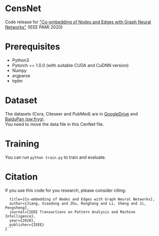 # CensNet
Code release for ["Co-embedding of Nodes and Edges with Graph Neural Networks"](https://arxiv.org/abs/2010.13242) (IEEE PAMI 2020)

# Prerequisites
* Python3
* Pytorch == 1.0.0 (with suitable CUDA and CuDNN version)
* Numpy
* argparse
* tqdm

# Dataset
The datasets (Cora, Citeseer and PubMed) are in [GoogleDrive](https://drive.google.com/file/d/1TXVTe2saZ80d26X5zhkqObhfhhTm6vyl/view?usp=sharing) and [BaiduPan (pw:frvg)](https://pan.baidu.com/s/1d5D5qApPvlYVdV5qWlUIgA).  
You need to move the data file in this CenNet file.

# Training
You can run `python train.py` to train and evaluate.

# Citation
If you use this code for you research, please consider citing:  
```@article{jiang2020co,
  title={Co-embedding of Nodes and Edges with Graph Neural Networks},
  author={Jiang, Xiaodong and Zhu, Ronghang and Li, Sheng and Ji, Pengsheng},
  journal={IEEE Transactions on Pattern Analysis and Machine Intelligence},
  year={2020},
  publisher={IEEE}
}```
